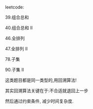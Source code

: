 leetcode:


39.组合总和

40.组合总和 II

46.全排列

47.全排列 II

78.子集

90.子集 II

这类题目都是同一类型的,用回溯算法!

其实回溯算法关键在于:不合适就退回上一步

然后通过约束条件, 减少时间复杂度.
